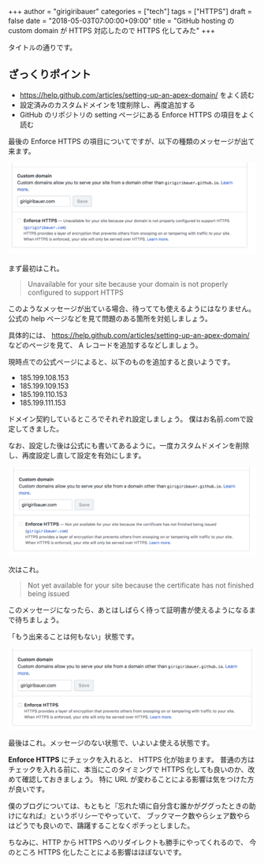 +++
author     = "girigiribauer"
categories = ["tech"]
tags       = ["HTTPS"]
draft      = false
date       = "2018-05-03T07:00:00+09:00"
title      = "GitHub hosting の custom domain が HTTPS 対応したので HTTPS 化してみた"
+++

タイトルの通りです。



## ざっくりポイント

* <https://help.github.com/articles/setting-up-an-apex-domain/> をよく読む
* 設定済みのカスタムドメインを1度削除し、再度追加する
* GitHub のリポジトリの setting ページにある Enforce HTTPS の項目をよく読む

最後の Enforce HTTPS の項目についてですが、以下の種類のメッセージが出て来ます。

![https01](/img/2018/05/https01.png)

まず最初はこれ。

> Unavailable for your site because your domain is not properly configured to support HTTPS

このようなメッセージが出ている場合、待ってても使えるようにはなりません。
公式の help ページなどを見て問題のある箇所を対処しましょう。

具体的には、
<https://help.github.com/articles/setting-up-an-apex-domain/>
などのページを見て、 A レコードを追加するなどしましょう。

現時点での公式ページによると、以下のものを追加すると良いようです。

* 185.199.108.153
* 185.199.109.153
* 185.199.110.153
* 185.199.111.153

ドメイン契約しているところでそれぞれ設定しましょう。
僕はお名前.comで設定してきました。

なお、設定した後は公式にも書いてあるように。一度カスタムドメインを削除し、再度設定し直して設定を有効にします。

![https02](/img/2018/05/https02.png)

次はこれ。

> Not yet available for your site because the certificate has not finished being issued

このメッセージになったら、あとはしばらく待って証明書が使えるようになるまで待ちましょう。

「もう出来ることは何もない」状態です。

![https03](/img/2018/05/https03.png)

最後はこれ。メッセージのない状態で、いよいよ使える状態です。

**Enforce HTTPS** にチェックを入れると、 HTTPS 化が始まります。
普通の方はチェックを入れる前に、本当にこのタイミングで HTTPS 化しても良いのか、改めて確認しておきましょう。
特に URL が変わることによる影響は気をつけた方が良いです。

僕のブログについては、もともと『忘れた頃に自分含む誰かがググったときの助けになれば』というポリシーでやっていて、
ブックマーク数やらシェア数やらはどうでも良いので、躊躇することなくポチっとしました。

ちなみに、HTTP から HTTPS へのリダイレクトも勝手にやってくれるので、
今のところ HTTPS 化したことによる影響はほぼないです。
